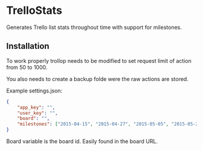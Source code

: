 # TrelloStats
Generates Trello list stats throughout time with support for milestones.

## Installation
To work properly trollop needs to be modified to set request limit of action
from 50 to 1000.

You also needs to create a backup folde were the raw actions are stored.

Example settings.json:
```json
{
    "app_key": "",
    "user_key": "",
    "board": "",
    "milestones": ["2015-04-15", "2015-04-27", "2015-05-05", "2015-05-20", "2015-05-26"]
}
```
Board variable is the board id. Easily found in the board URL.
